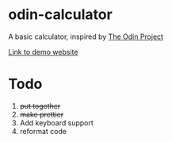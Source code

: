 # odin-calculator
A basic calculator, inspired by
[The Odin Project](https://www.theodinproject.com/courses/foundations/lessons/calculator)

[Link to demo website](https://bmalchert.github.io/odin-calculator)

# Todo

1.  ~~put together~~
2.  ~~make prettier~~
3.  Add keyboard support
4.  reformat code